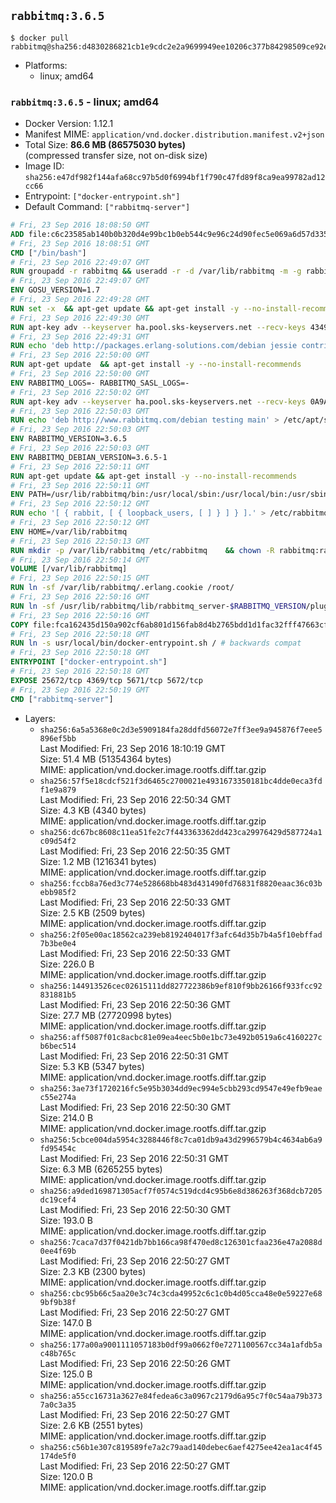 ## `rabbitmq:3.6.5`

```console
$ docker pull rabbitmq@sha256:d4830286821cb1e9cdc2e2a9699949ee10206c377b84298509ce92e621786b8f
```

-	Platforms:
	-	linux; amd64

### `rabbitmq:3.6.5` - linux; amd64

-	Docker Version: 1.12.1
-	Manifest MIME: `application/vnd.docker.distribution.manifest.v2+json`
-	Total Size: **86.6 MB (86575030 bytes)**  
	(compressed transfer size, not on-disk size)
-	Image ID: `sha256:e47df982f144afa68cc97b5d0f6994bf1f790c47fd89f8ca9ea99782ad12cc66`
-	Entrypoint: `["docker-entrypoint.sh"]`
-	Default Command: `["rabbitmq-server"]`

```dockerfile
# Fri, 23 Sep 2016 18:08:50 GMT
ADD file:c6c23585ab140b0b320d4e99bc1b0eb544c9e96c24d90fec5e069a6d57d335ca in / 
# Fri, 23 Sep 2016 18:08:51 GMT
CMD ["/bin/bash"]
# Fri, 23 Sep 2016 22:49:07 GMT
RUN groupadd -r rabbitmq && useradd -r -d /var/lib/rabbitmq -m -g rabbitmq rabbitmq
# Fri, 23 Sep 2016 22:49:07 GMT
ENV GOSU_VERSION=1.7
# Fri, 23 Sep 2016 22:49:28 GMT
RUN set -x 	&& apt-get update && apt-get install -y --no-install-recommends ca-certificates wget && rm -rf /var/lib/apt/lists/* 	&& wget -O /usr/local/bin/gosu "https://github.com/tianon/gosu/releases/download/$GOSU_VERSION/gosu-$(dpkg --print-architecture)" 	&& wget -O /usr/local/bin/gosu.asc "https://github.com/tianon/gosu/releases/download/$GOSU_VERSION/gosu-$(dpkg --print-architecture).asc" 	&& export GNUPGHOME="$(mktemp -d)" 	&& gpg --keyserver ha.pool.sks-keyservers.net --recv-keys B42F6819007F00F88E364FD4036A9C25BF357DD4 	&& gpg --batch --verify /usr/local/bin/gosu.asc /usr/local/bin/gosu 	&& rm -r "$GNUPGHOME" /usr/local/bin/gosu.asc 	&& chmod +x /usr/local/bin/gosu 	&& gosu nobody true 	&& apt-get purge -y --auto-remove ca-certificates wget
# Fri, 23 Sep 2016 22:49:30 GMT
RUN apt-key adv --keyserver ha.pool.sks-keyservers.net --recv-keys 434975BD900CCBE4F7EE1B1ED208507CA14F4FCA
# Fri, 23 Sep 2016 22:49:31 GMT
RUN echo 'deb http://packages.erlang-solutions.com/debian jessie contrib' > /etc/apt/sources.list.d/erlang.list
# Fri, 23 Sep 2016 22:50:00 GMT
RUN apt-get update 	&& apt-get install -y --no-install-recommends 		erlang-asn1 		erlang-base-hipe 		erlang-crypto 		erlang-eldap 		erlang-inets 		erlang-mnesia 		erlang-nox 		erlang-os-mon 		erlang-public-key 		erlang-ssl 		erlang-xmerl 	&& rm -rf /var/lib/apt/lists/*
# Fri, 23 Sep 2016 22:50:00 GMT
ENV RABBITMQ_LOGS=- RABBITMQ_SASL_LOGS=-
# Fri, 23 Sep 2016 22:50:02 GMT
RUN apt-key adv --keyserver ha.pool.sks-keyservers.net --recv-keys 0A9AF2115F4687BD29803A206B73A36E6026DFCA
# Fri, 23 Sep 2016 22:50:03 GMT
RUN echo 'deb http://www.rabbitmq.com/debian testing main' > /etc/apt/sources.list.d/rabbitmq.list
# Fri, 23 Sep 2016 22:50:03 GMT
ENV RABBITMQ_VERSION=3.6.5
# Fri, 23 Sep 2016 22:50:03 GMT
ENV RABBITMQ_DEBIAN_VERSION=3.6.5-1
# Fri, 23 Sep 2016 22:50:11 GMT
RUN apt-get update && apt-get install -y --no-install-recommends 		rabbitmq-server=$RABBITMQ_DEBIAN_VERSION 	&& rm -rf /var/lib/apt/lists/*
# Fri, 23 Sep 2016 22:50:11 GMT
ENV PATH=/usr/lib/rabbitmq/bin:/usr/local/sbin:/usr/local/bin:/usr/sbin:/usr/bin:/sbin:/bin
# Fri, 23 Sep 2016 22:50:12 GMT
RUN echo '[ { rabbit, [ { loopback_users, [ ] } ] } ].' > /etc/rabbitmq/rabbitmq.config
# Fri, 23 Sep 2016 22:50:12 GMT
ENV HOME=/var/lib/rabbitmq
# Fri, 23 Sep 2016 22:50:13 GMT
RUN mkdir -p /var/lib/rabbitmq /etc/rabbitmq 	&& chown -R rabbitmq:rabbitmq /var/lib/rabbitmq /etc/rabbitmq 	&& chmod 777 /var/lib/rabbitmq /etc/rabbitmq
# Fri, 23 Sep 2016 22:50:14 GMT
VOLUME [/var/lib/rabbitmq]
# Fri, 23 Sep 2016 22:50:15 GMT
RUN ln -sf /var/lib/rabbitmq/.erlang.cookie /root/
# Fri, 23 Sep 2016 22:50:16 GMT
RUN ln -sf /usr/lib/rabbitmq/lib/rabbitmq_server-$RABBITMQ_VERSION/plugins /plugins
# Fri, 23 Sep 2016 22:50:16 GMT
COPY file:fca162435d150a902cf6ab801d156fab8d4b2765bdd1d1fac32fff47663cff1e in /usr/local/bin/ 
# Fri, 23 Sep 2016 22:50:18 GMT
RUN ln -s usr/local/bin/docker-entrypoint.sh / # backwards compat
# Fri, 23 Sep 2016 22:50:18 GMT
ENTRYPOINT ["docker-entrypoint.sh"]
# Fri, 23 Sep 2016 22:50:18 GMT
EXPOSE 25672/tcp 4369/tcp 5671/tcp 5672/tcp
# Fri, 23 Sep 2016 22:50:19 GMT
CMD ["rabbitmq-server"]
```

-	Layers:
	-	`sha256:6a5a5368e0c2d3e5909184fa28ddfd56072e7ff3ee9a945876f7eee5896ef5bb`  
		Last Modified: Fri, 23 Sep 2016 18:10:19 GMT  
		Size: 51.4 MB (51354364 bytes)  
		MIME: application/vnd.docker.image.rootfs.diff.tar.gzip
	-	`sha256:57f5e18cdcf521f3d6465c2700021e4931673350181bc4dde0eca3fdf1e9a879`  
		Last Modified: Fri, 23 Sep 2016 22:50:34 GMT  
		Size: 4.3 KB (4340 bytes)  
		MIME: application/vnd.docker.image.rootfs.diff.tar.gzip
	-	`sha256:dc67bc8608c11ea51fe2c7f443363362dd423ca29976429d587724a1c09d54f2`  
		Last Modified: Fri, 23 Sep 2016 22:50:35 GMT  
		Size: 1.2 MB (1216341 bytes)  
		MIME: application/vnd.docker.image.rootfs.diff.tar.gzip
	-	`sha256:fccb8a76ed3c774e528668bb483d431490fd76831f8820eaac36c03bebb985f2`  
		Last Modified: Fri, 23 Sep 2016 22:50:33 GMT  
		Size: 2.5 KB (2509 bytes)  
		MIME: application/vnd.docker.image.rootfs.diff.tar.gzip
	-	`sha256:2f05e00ac18562ca239eb8192404017f3afc64d35b7b4a5f10ebffad7b3be0e4`  
		Last Modified: Fri, 23 Sep 2016 22:50:33 GMT  
		Size: 226.0 B  
		MIME: application/vnd.docker.image.rootfs.diff.tar.gzip
	-	`sha256:144913526cec02615111dd827722386b9ef810f9bb26166f933fcc92831881b5`  
		Last Modified: Fri, 23 Sep 2016 22:50:36 GMT  
		Size: 27.7 MB (27720998 bytes)  
		MIME: application/vnd.docker.image.rootfs.diff.tar.gzip
	-	`sha256:aff5087f01c8acbc81e09ea4eec5b0e1bc73e492b0519a6c4160227cb6bec514`  
		Last Modified: Fri, 23 Sep 2016 22:50:31 GMT  
		Size: 5.3 KB (5347 bytes)  
		MIME: application/vnd.docker.image.rootfs.diff.tar.gzip
	-	`sha256:3ae73f1720216fc5e95b3034dd9ec994e5cbb293cd9547e49efb9eaec55e274a`  
		Last Modified: Fri, 23 Sep 2016 22:50:30 GMT  
		Size: 214.0 B  
		MIME: application/vnd.docker.image.rootfs.diff.tar.gzip
	-	`sha256:5cbce004da5954c3288446f8c7ca01db9a43d2996579b4c4634ab6a9fd95454c`  
		Last Modified: Fri, 23 Sep 2016 22:50:31 GMT  
		Size: 6.3 MB (6265255 bytes)  
		MIME: application/vnd.docker.image.rootfs.diff.tar.gzip
	-	`sha256:a9ded169871305acf7f0574c519dcd4c95b6e8d386263f368dcb7205dc19cef4`  
		Last Modified: Fri, 23 Sep 2016 22:50:30 GMT  
		Size: 193.0 B  
		MIME: application/vnd.docker.image.rootfs.diff.tar.gzip
	-	`sha256:7caca7d37f0421db7bb166ca98f470ed8c126301cfaa236e47a2088d0ee4f69b`  
		Last Modified: Fri, 23 Sep 2016 22:50:27 GMT  
		Size: 2.3 KB (2300 bytes)  
		MIME: application/vnd.docker.image.rootfs.diff.tar.gzip
	-	`sha256:cbc95b66c5aa20e3c74c3cda49952c6c1c0b4d05cca48e0e59227e689bf9b38f`  
		Last Modified: Fri, 23 Sep 2016 22:50:27 GMT  
		Size: 147.0 B  
		MIME: application/vnd.docker.image.rootfs.diff.tar.gzip
	-	`sha256:177a00a9001111057183b0df99a0662f0e7271100567cc34a1afdb5ac48b765c`  
		Last Modified: Fri, 23 Sep 2016 22:50:26 GMT  
		Size: 125.0 B  
		MIME: application/vnd.docker.image.rootfs.diff.tar.gzip
	-	`sha256:a55cc16731a3627e84fedea6c3a0967c2179d6a95c7f0c54aa79b3737a0c3a35`  
		Last Modified: Fri, 23 Sep 2016 22:50:27 GMT  
		Size: 2.6 KB (2551 bytes)  
		MIME: application/vnd.docker.image.rootfs.diff.tar.gzip
	-	`sha256:c56b1e307c819589fe7a2c79aad140debec6aef4275ee42ea1ac4f45174de5f0`  
		Last Modified: Fri, 23 Sep 2016 22:50:27 GMT  
		Size: 120.0 B  
		MIME: application/vnd.docker.image.rootfs.diff.tar.gzip
